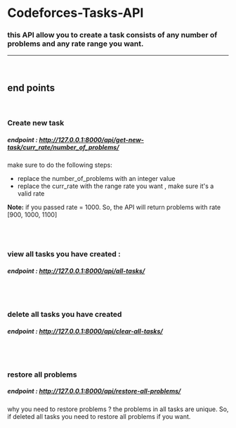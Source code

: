 # Codeforces-Tasks-API

### this API allow you to create a task consists of any number of problems and any rate range you want.

<hr>
<br>

## end points
<br>

### Create new task

##### endpoint : http://127.0.0.1:8000/api/get-new-task/curr_rate/number_of_problems/

make sure to do the following steps:
- replace the number_of_problems with an integer value
- replace the curr_rate with the range rate you want , make sure it's a valid rate

**Note:** if you passed rate = 1000. So, the API will return problems with rate [900, 1000, 1100]

<br><br>

### view all tasks you have created : 
##### endpoint : http://127.0.0.1:8000/api/all-tasks/


<br><br>

### delete all tasks you have created
##### endpoint : http://127.0.0.1:8000/api/clear-all-tasks/

<br><br>

### restore all problems
##### endpoint : http://127.0.0.1:8000/api/restore-all-problems/

why you need to restore problems ?
the problems in all tasks are unique. So, if deleted all tasks you need to restore all problems if you want.
